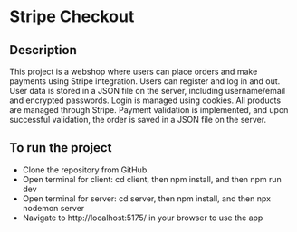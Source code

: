 # Stripe Checkout

## Description
This project is a webshop where users can place orders and make payments using Stripe integration. Users can register and log in and out. User data is stored in a JSON file on the server, including username/email and encrypted passwords. Login is managed using cookies. All products are managed through Stripe. Payment validation is implemented, and upon successful validation, the order is saved in a JSON file on the server. 

## To run the project
- Clone the repository from GitHub.
- Open terminal for client: cd client, then npm install, and then npm run dev
- Open terminal for server: cd server, then npm install, and then npx nodemon server
- Navigate to http://localhost:5175/ in your browser to use the app